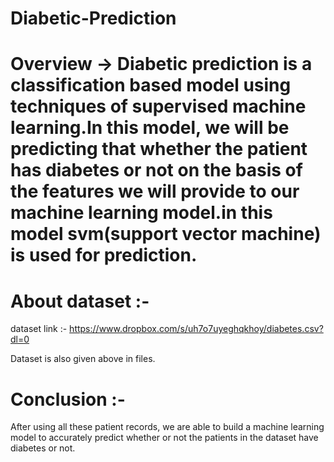 # Diabetic-Prediction 
# Overview -> Diabetic prediction is a classification based model using techniques of supervised machine learning.In this model, we will be predicting that whether the patient has diabetes or not on the basis of the features we will provide to our machine learning model.in this model svm(support vector machine) is used for prediction.

# About dataset :- 
dataset link :- https://www.dropbox.com/s/uh7o7uyeghqkhoy/diabetes.csv?dl=0

Dataset is also given above in files.
  
# Conclusion :- 
After using all these patient records, we are able to build a machine learning model to accurately predict whether or not the patients in the dataset have diabetes or not.
